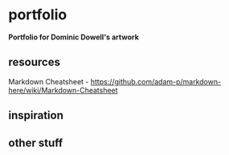 # portfolio
<b>Portfolio for Dominic Dowell's artwork</b>


## resources
Markdown Cheatsheet - https://github.com/adam-p/markdown-here/wiki/Markdown-Cheatsheet




## inspiration





## other stuff
